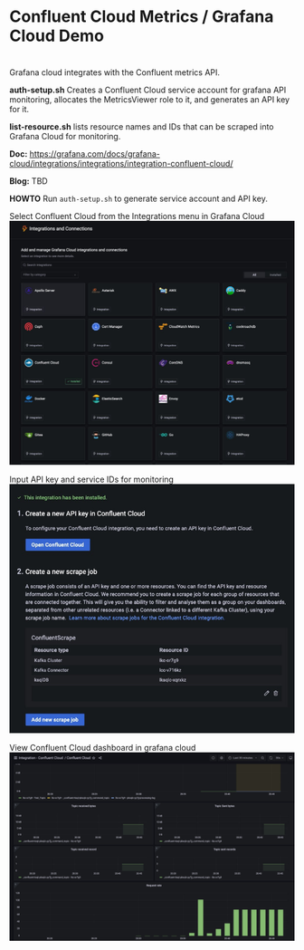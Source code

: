 #
# Confluent Cloud Metrics / Grafana Cloud Demo
#

Grafana cloud integrates with the Confluent metrics API. 

**auth-setup.sh** Creates a Confluent Cloud service account for grafana API monitoring, allocates the MetricsViewer role to it, and generates an API key for it.

**list-resource.sh** lists resource names and IDs that can be scraped into Grafana Cloud for monitoring.

**Doc:** https://grafana.com/docs/grafana-cloud/integrations/integrations/integration-confluent-cloud/

**Blog:** TBD

**HOWTO**
Run `auth-setup.sh` to generate service account and API key.
 
Select Confluent Cloud from the Integrations menu in Grafana Cloud
![Integrations Menu](images/integrations.jpg)

Input API key and service IDs for monitoring
![API Key](images/api-key.jpg)

View Confluent Cloud dashboard in grafana cloud
![Dashboard](images/dashboard.jpg)
